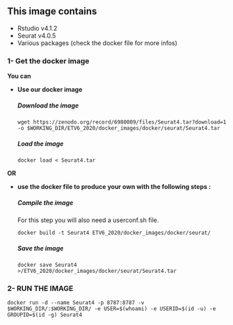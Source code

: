 <h2>This image contains</h2>
<ul><li>Rstudio v4.1.2</li>
<li>Seurat v4.0.5</li>
<li>Various packages (check the docker file for more infos)</li></ul>



<h3>1- Get the docker image</h3>

<b> You can 
<ul><li>Use our docker image</b></li>

#####   Download the image

<pre><code>wget https://zenodo.org/record/6980009/files/Seurat4.tar?download=1 -o $WORKING_DIR/ETV6_2020/docker_images/docker/seurat/Seurat4.tar</pre></code>

#####   Load the image
<pre><code>docker load < Seurat4.tar</pre></code>
</ul>
<b>OR 
<ul><li>use the docker file to produce your own with the following steps : </b></li>

#####   Compile the image
For this step you will also need a userconf.sh file.
<pre><code>docker build -t Seurat4 <WORKING_DIR>ETV6_2020/docker_images/docker/seurat/</pre></code>

#####   Save the image
<pre><code>docker save Seurat4 ><WORKING_DIR>/ETV6_2020/docker_images/docker/seurat/Seurat4.tar</pre></code>
</ul>


<h3>2- RUN THE IMAGE</h3>


<pre><code>docker run -d --name Seurat4 -p 8787:8787 -v $WORKING_DIR/:$WORKING_DIR/ -e USER=$(whoami) -e USERID=$(id -u) -e GROUPID=$(id -g) Seurat4</pre></code>

